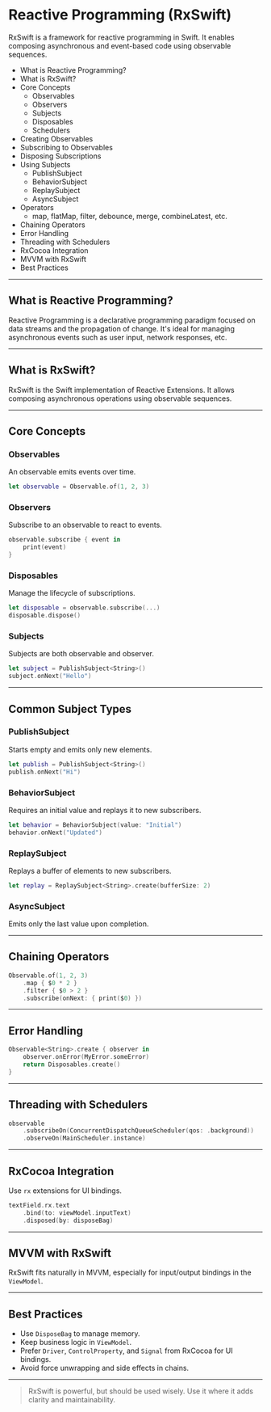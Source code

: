 
# Reactive Programming (RxSwift)

RxSwift is a framework for reactive programming in Swift. It enables composing asynchronous and event-based code using observable sequences.

* What is Reactive Programming?
* What is RxSwift?
* Core Concepts
    * Observables
    * Observers
    * Subjects
    * Disposables
    * Schedulers
* Creating Observables
* Subscribing to Observables
* Disposing Subscriptions
* Using Subjects
    * PublishSubject
    * BehaviorSubject
    * ReplaySubject
    * AsyncSubject
* Operators
    * map, flatMap, filter, debounce, merge, combineLatest, etc.
* Chaining Operators
* Error Handling
* Threading with Schedulers
* RxCocoa Integration
* MVVM with RxSwift
* Best Practices

---

## What is Reactive Programming?

Reactive Programming is a declarative programming paradigm focused on data streams and the propagation of change. It's ideal for managing asynchronous events such as user input, network responses, etc.

---

## What is RxSwift?

RxSwift is the Swift implementation of Reactive Extensions. It allows composing asynchronous operations using observable sequences.

---

## Core Concepts

### Observables

An observable emits events over time.

```swift
let observable = Observable.of(1, 2, 3)
```

### Observers

Subscribe to an observable to react to events.

```swift
observable.subscribe { event in
    print(event)
}
```

### Disposables

Manage the lifecycle of subscriptions.

```swift
let disposable = observable.subscribe(...)
disposable.dispose()
```

### Subjects

Subjects are both observable and observer.

```swift
let subject = PublishSubject<String>()
subject.onNext("Hello")
```

---

## Common Subject Types

### PublishSubject

Starts empty and emits only new elements.

```swift
let publish = PublishSubject<String>()
publish.onNext("Hi")
```

### BehaviorSubject

Requires an initial value and replays it to new subscribers.

```swift
let behavior = BehaviorSubject(value: "Initial")
behavior.onNext("Updated")
```

### ReplaySubject

Replays a buffer of elements to new subscribers.

```swift
let replay = ReplaySubject<String>.create(bufferSize: 2)
```

### AsyncSubject

Emits only the last value upon completion.

---

## Chaining Operators

```swift
Observable.of(1, 2, 3)
    .map { $0 * 2 }
    .filter { $0 > 2 }
    .subscribe(onNext: { print($0) })
```

---

## Error Handling

```swift
Observable<String>.create { observer in
    observer.onError(MyError.someError)
    return Disposables.create()
}
```

---

## Threading with Schedulers

```swift
observable
    .subscribeOn(ConcurrentDispatchQueueScheduler(qos: .background))
    .observeOn(MainScheduler.instance)
```

---

## RxCocoa Integration

Use `rx` extensions for UI bindings.

```swift
textField.rx.text
    .bind(to: viewModel.inputText)
    .disposed(by: disposeBag)
```

---

## MVVM with RxSwift

RxSwift fits naturally in MVVM, especially for input/output bindings in the `ViewModel`.

---

## Best Practices

- Use `DisposeBag` to manage memory.
- Keep business logic in `ViewModel`.
- Prefer `Driver`, `ControlProperty`, and `Signal` from RxCocoa for UI bindings.
- Avoid force unwrapping and side effects in chains.

---

> RxSwift is powerful, but should be used wisely. Use it where it adds clarity and maintainability.
